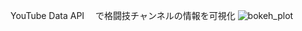 YouTube Data API 　で格闘技チャンネルの情報を可視化
![bokeh_plot](https://user-images.githubusercontent.com/70475997/133979988-8c0d7ca1-2fee-4ee1-aca7-4217f88007f4.png)
